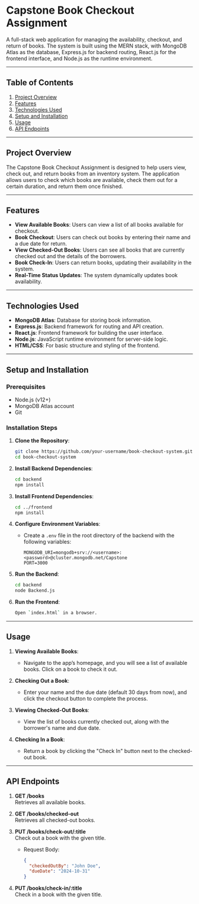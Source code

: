 # **Capstone Book Checkout Assignment**

A full-stack web application for managing the availability, checkout, and return of books. The system is built using the MERN stack, with MongoDB Atlas as the database, Express.js for backend routing, React.js for the frontend interface, and Node.js as the runtime environment.

---

## **Table of Contents**

1. [Project Overview](#project-overview)
2. [Features](#features)
3. [Technologies Used](#technologies-used)
4. [Setup and Installation](#setup-and-installation)
5. [Usage](#usage)
6. [API Endpoints](#api-endpoints)


---

## **Project Overview**

The Capstone Book Checkout Assignment is designed to help users view, check out, and return books from an inventory system. The application allows users to check which books are available, check them out for a certain duration, and return them once finished.

---

## **Features**

- **View Available Books**: Users can view a list of all books available for checkout.
- **Book Checkout**: Users can check out books by entering their name and a due date for return.
- **View Checked-Out Books**: Users can see all books that are currently checked out and the details of the borrowers.
- **Book Check-In**: Users can return books, updating their availability in the system.
- **Real-Time Status Updates**: The system dynamically updates book availability.

---

## **Technologies Used**

- **MongoDB Atlas**: Database for storing book information.
- **Express.js**: Backend framework for routing and API creation.
- **React.js**: Frontend framework for building the user interface.
- **Node.js**: JavaScript runtime environment for server-side logic.
- **HTML/CSS**: For basic structure and styling of the frontend.
  
---

## **Setup and Installation**

### Prerequisites

- Node.js (v12+)
- MongoDB Atlas account
- Git

### Installation Steps

1. **Clone the Repository**:
    ```bash
    git clone https://github.com/your-username/book-checkout-system.git
    cd book-checkout-system
    ```

2. **Install Backend Dependencies**:
    ```bash
    cd backend
    npm install
    ```

3. **Install Frontend Dependencies**:
    ```bash
    cd ../frontend
    npm install
    ```

4. **Configure Environment Variables**:

   - Create a `.env` file in the root directory of the backend with the following variables:
     ```
     MONGODB_URI=mongodb+srv://<username>:<password>@cluster.mongodb.net/Capstone
     PORT=3000
     ```

5. **Run the Backend**:
    ```bash
    cd backend
    node Backend.js
    ```

6. **Run the Frontend**:
    ```bash
    Open `index.html` in a browser.
    ```

---

## **Usage**

1. **Viewing Available Books**:
   - Navigate to the app’s homepage, and you will see a list of available books. Click on a book to check it out.
   
2. **Checking Out a Book**:
   - Enter your name and the due date (default 30 days from now), and click the checkout button to complete the process.

3. **Viewing Checked-Out Books**:
   - View the list of books currently checked out, along with the borrower's name and due date.

4. **Checking In a Book**:
   - Return a book by clicking the "Check In" button next to the checked-out book.

---

## **API Endpoints**

1. **GET /books**  
   Retrieves all available books.

2. **GET /books/checked-out**  
   Retrieves all checked-out books.

3. **PUT /books/check-out/:title**  
   Check out a book with the given title.  
   - Request Body:
     ```json
     {
       "checkedOutBy": "John Doe",
       "dueDate": "2024-10-31"
     }
     ```

4. **PUT /books/check-in/:title**  
   Check in a book with the given title.
